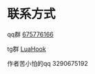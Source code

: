 # 联系方式

qq群 [675776166](https://qm.qq.com/q/FNHo2r5ksu)

tg群 [LuaHook](https://t.me/luaXposed)

作者苦小怕的qq 3290675192
